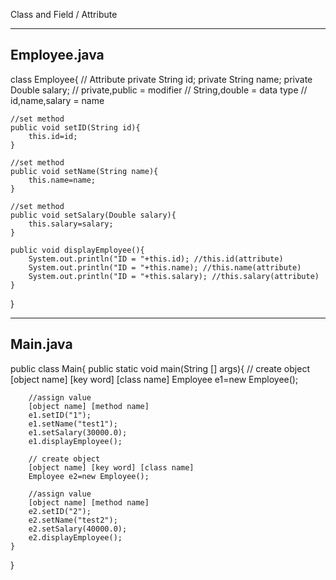 Class and Field / Attribute

-------------
Employee.java 
-------------
class Employee{
	// Attribute
	private String id;
	private String name;
	private Double salary;
// private,public = modifier
// String,double = data type
// id,name,salary = name
	
	//set method
	public void setID(String id){
		this.id=id;
	}
	
	//set method
	public void setName(String name){
		this.name=name;
	}

	//set method
	public void setSalary(Double salary){
		this.salary=salary;
	}

	public void displayEmployee(){
		System.out.println("ID = "+this.id); //this.id(attribute)
		System.out.println("ID = "+this.name); //this.name(attribute)
		System.out.println("ID = "+this.salary); //this.salary(attribute)
	}
}

-------------
Main.java
-------------
public class Main{
	public static void main(String [] args){
		// create object
		[object name] [key word] [class name]
		Employee e1=new Employee();
		
		//assign value
		[object name] [method name]
		e1.setID("1");
		e1.setName("test1");
		e1.setSalary(30000.0);
		e1.displayEmployee();

		// create object
		[object name] [key word] [class name]
		Employee e2=new Employee();
		
		//assign value
		[object name] [method name]
		e2.setID("2");
		e2.setName("test2");
		e2.setSalary(40000.0);
		e2.displayEmployee();
	}
}
